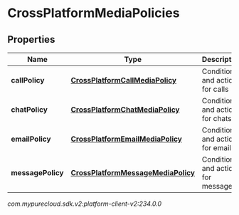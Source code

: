 # CrossPlatformMediaPolicies


## Properties

| Name | Type | Description | Notes |
| ------------ | ------------- | ------------- | ------------- |
| **callPolicy** | [**CrossPlatformCallMediaPolicy**](CrossPlatformCallMediaPolicy) | Conditions and actions for calls |  [optional] |
| **chatPolicy** | [**CrossPlatformChatMediaPolicy**](CrossPlatformChatMediaPolicy) | Conditions and actions for chats |  [optional] |
| **emailPolicy** | [**CrossPlatformEmailMediaPolicy**](CrossPlatformEmailMediaPolicy) | Conditions and actions for emails |  [optional] |
| **messagePolicy** | [**CrossPlatformMessageMediaPolicy**](CrossPlatformMessageMediaPolicy) | Conditions and actions for messages |  [optional] |




_com.mypurecloud.sdk.v2:platform-client-v2:234.0.0_
